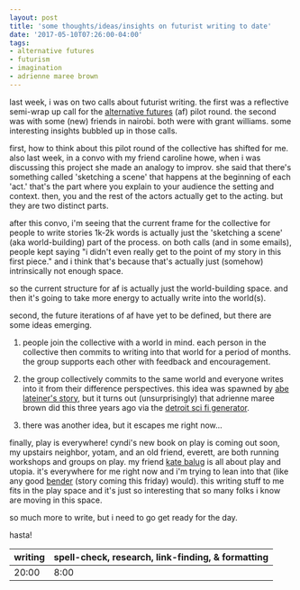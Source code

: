 ```yaml
---
layout: post
title: 'some thoughts/ideas/insights on futurist writing to date'
date: '2017-05-10T07:26:00-04:00'
tags:
- alternative futures
- futurism
- imagination
- adrienne maree brown
--- 
```


last week, i was on two calls about futurist writing. the first was a reflective semi-wrap up call for the [alternative futures](http://bit.ly/alternativefutures) (af) pilot round. the second was with some (new) friends in nairobi. both were with grant williams. some interesting insights bubbled up in those calls.

first, how to think about this pilot round of the collective has shifted for me. also last week, in a convo with my friend caroline howe, when i was discussing this project she made an analogy to improv. she said that there's something called 'sketching a scene' that happens at the beginning of each 'act.' that's the part where you explain to your audience the setting and context. then, you and the rest of the actors actually get to the acting. but they are two distinct parts. 

after this convo, i'm seeing that the current frame for the collective for people to write stories 1k-2k words is actually just the 'sketching a scene' (aka world-building) part of the process. on both calls (and in some emails), people kept saying "i didn't even really get to the point of my story in this first piece." and i think that's because that's actually just (somehow) intrinsically not enough space. 

so the current structure for af is actually just the world-building space. and then it's going to take more energy to actually write into the world(s).

second, the future iterations of af have yet to be defined, but there are some ideas emerging. 

1. people join the collective with a world in mind. each person in the collective then commits to writing into that world for a period of months. the group supports each other with feedback and encouragement.

1. the group collectively commits to the same world and everyone writes into it from their difference perspectives. this idea was spawned by [abe lateiner's story](http://colabradio.mit.edu/alternative-futures-the-ivoids-farewell-address-to-the-humans/), but it turns out (unsurprisingly) that adrienne maree brown did this three years ago via the [detroit sci fi generator](detroitscifigenerator.wordpress.com). 

1. there was another idea, but it escapes me right now... 

finally, play is everywhere! cyndi's new book on play is coming out soon, my upstairs neighbor, yotam, and an old friend, everett, are both running workshops and groups on play. my friend [kate balug](http://portfolio.baluginspace.com/) is all about play and utopia. it's everywhere for me right now and i'm trying to lean into that (like any good [bender]() (story coming this friday) would). this writing stuff to me fits in the play space and it's just so interesting that so many folks i know are moving in this space.

so much more to write, but i need to go get ready for the day. 

hasta!

<table>
	<thead>
		<tr>
			<th>writing</th>
			<th>spell-check, research, link-finding, & formatting</th>
		</tr>
	</thead>
	<tbody>
		<tr>
			<td>20:00</td>
			<td>8:00</td>
		</tr>
	</tbody>
</table>